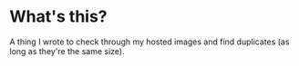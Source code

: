# What's this?

A thing I wrote to check through my hosted images and find duplicates (as long as they're the same size).